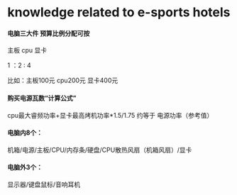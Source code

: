 # knowledge related to e-sports hotels

#### 电脑三大件 预算比例分配可按

主板   cpu   显卡

   1    ：2    :   4

 比如：主板100元 cpu200元 显卡400元

#### 购买电源瓦数“计算公式”

cpu最大睿频功率+显卡最高烤机功率*1.5/1.75 约等于 电源功率（参考值）

 

#### 电脑内8个：

机箱/电源/主板/CPU/内存条/硬盘/CPU散热风扇（机箱风扇）/显卡



#### 电脑外3个：

显示器/键盘鼠标/音响耳机 



